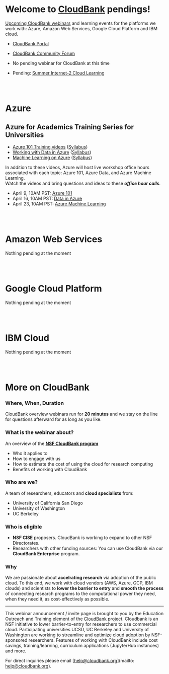 # Welcome to [CloudBank](https://cloudbank.org) pendings!

[Upcoming CloudBank webinars](https://cloudbank-project.github.io/cbwebinar.invitation/) and
learning events for the platforms we work with: Azure, Amazon Web Services, Google Cloud Platform and IBM cloud.


- [CloudBank Portal](https://cloudbank.org)
- [CloudBank Community Forum](https://community.cloudbank.org)


- No pending webinar for CloudBank at this time
- Pending: [Summer Internet-2 Cloud Learning](https://internet2.edu/class)


<BR><BR>
  
# Azure


## Azure for Academics Training Series for Universities

* [Azure 101 Training videos](https://aka.ms/university-azure/GettingStartedAzure) 
([Syllabus](https://onedrive.live.com/?authkey=%21AH7MppeKHjd%2DesE&cid=4C1E66DBE820747F&id=4C1E66DBE820747F%21143&parId=4C1E66DBE820747F%21107&o=OneUp))
* [Working with Data in Azure](https://aka.ms/university-azure/DataOnAzure)
([Syllabus](https://onedrive.live.com/?authkey=%21AGF%5FfGB4XuuQnZs&cid=4C1E66DBE820747F&id=4C1E66DBE820747F%21154&parId=4C1E66DBE820747F%21131&o=OneUp))
* [Machine Learning on Azure](https://aka.ms/university-azure/MachineLearning)
([Syllabus](https://onedrive.live.com/?authkey=%21AKRe2Cn9L05gvAA&cid=4C1E66DBE820747F&id=4C1E66DBE820747F%21153&parId=4C1E66DBE820747F%21116&o=OneUp))

In addition to these videos, Azure will host live workshop office hours associated with each topic: Azure 101, Azure Data, and Azure Machine Learning.  
Watch the videos and bring questions and ideas to these ***office hour calls***. 

* April 9, 10AM PST: [Azure 101](https://teams.microsoft.com/l/meetup-join/19%3ameeting_NjlhNGViOGMtZTNmNy00ZWI2LWExNmYtM2ExYTM0ZTJkNjBm%40thread.v2/0?context=%7b%22Tid%22%3a%2272f988bf-86f1-41af-91ab-2d7cd011db47%22%2c%22Oid%22%3a%22502f4fca-831b-4d76-b147-632e7e7bb8db%22%7d)
* April 16, 10AM PST: [Data in Azure](https://teams.microsoft.com/l/meetup-join/19%3ameeting_OTAxNDI1MjQtNWY5Mi00ZmVlLWI0YTktMjc0OWVlMzA0N2Q4%40thread.v2/0?context=%7b%22Tid%22%3a%2272f988bf-86f1-41af-91ab-2d7cd011db47%22%2c%22Oid%22%3a%22502f4fca-831b-4d76-b147-632e7e7bb8db%22%7d)
* April 23, 10AM PST: [Azure Machine Learning](https://teams.microsoft.com/l/meetup-join/19%3ameeting_NmIxN2IxOWYtZGRmZC00NWMzLWFjYzgtYWE5ZTJmMDAyYTBk%40thread.v2/0?context=%7b%22Tid%22%3a%2272f988bf-86f1-41af-91ab-2d7cd011db47%22%2c%22Oid%22%3a%22502f4fca-831b-4d76-b147-632e7e7bb8db%22%7d)


<BR><BR>

# Amazon Web Services


Nothing pending at the moment


<BR><BR>

# Google Cloud Platform

Nothing pending at the moment

<BR><BR>

# IBM Cloud

Nothing pending at the moment

<BR><BR>


# More on CloudBank


### Where, When, Duration


CloudBank overview webinars run for **20 minutes** and we stay on the line for questions afterward for as long as you like.


### What is the webinar about?


An overview of the [**NSF CloudBank program**](https://cloudbank.org)

- Who it applies to
- How to engage with us
- How to estimate the cost of using the cloud for research computing
- Benefits of working with CloudBank


### Who are we?


A team of researchers, educators and **cloud specialists** from:
- University of California San Diego
- University of Washington
- UC Berkeley


### Who is eligible


- **NSF CISE** proposers. CloudBank is working to expand to other NSF Directorates.
- Researchers with other funding sources: You can use CloudBank via our **CloudBank Enterprise** program.


### Why


We are passionate about **accelrating research** via adoption of the public cloud. 
To this end, we work with cloud vendors (AWS, Azure, GCP, IBM clouds) and scientists to **lower the barrier to entry** and **smooth the process** 
of connecting research programs to the computational power they need, when they need it, as cost-effectively as possible.

---

This webinar announcement / invite page is brought to you by the Education Outreach and Training element of the 
[CloudBank](https://cloudbank.org) project. 
Cloudbank is an NSF initiative to lower barrier-to-entry for researchers to use commercial cloud. 
Participating universities UCSD, UC Berkeley and University of Washington are working to streamline
and optimize cloud adoption by NSF-sponsored researchers. Features of working with CloudBank include
cost savings, training/learning, curriculum applications (JupyterHub instances) and more. 


For direct inquiries please email [help@cloudbank.org](mailto: help@cloudbank.org).
